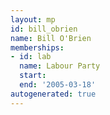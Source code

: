 ```yaml
---
layout: mp
id: bill_obrien
name: Bill O'Brien
memberships:
- id: lab
  name: Labour Party
  start: 
  end: '2005-03-18'
autogenerated: true
---
```

